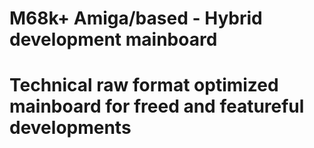 # M68k+ Amiga/based - Hybrid development mainboard
# Technical raw format optimized mainboard for freed and featureful developments
